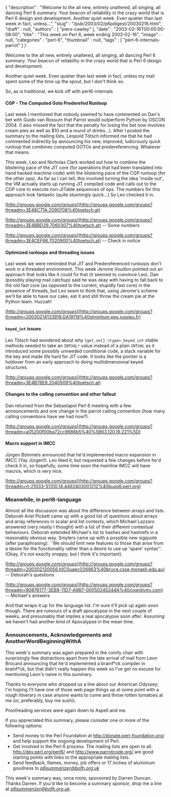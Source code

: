 {
   "description" : "Welcome to the all new, entirely unaltered, all singing, all dancing Perl 6 summary. Your beacon of reliability in the crazy world that is Perl 6 design and development. Another quiet week. Even quieter than last week in fact, unless...",
   "slug" : "/pub/2003/02/p6pdigest/20030216.html",
   "draft" : null,
   "authors" : [
      "piers-cawley"
   ],
   "date" : "2003-02-16T00:00:00-08:00",
   "title" : "This week on Perl 6, week ending 2003-02-16",
   "image" : null,
   "categories" : "perl-6",
   "thumbnail" : null,
   "tags" : [
      "perl-6-internals-parrot"
   ]
}



Welcome to the all new, entirely unaltered, all singing, all dancing Perl 6 summary. Your beacon of reliability in the crazy world that is Perl 6 design and development.

Another quiet week. Even quieter than last week in fact, unless my mail spent some of the time up the spout, but I don't think so.

So, as is traditional, we kick off with perl6-internals

#### <span id="cgp__the_computed_goto_prederefed_runloop">CGP - The Computed Goto Prederefed Runloop</span>

Last week I mentioned that nobody seemed to have commented on Dan's bet with Guido van Rossum that Parrot would outperform Python by OSCON 2004. (I also missed the fact that the penalty for losing the bet now involves cream pies as well as $10 and a round of drinks...). After I posted the summary to the mailing lists, Leopold Tötsch informed me that he had commented indirectly by announcing his new, improved, ludicrously quick runloop that combines computed GOTOs and predereferencing. Whatever that means.

This week, Leo and Nicholas Clark worked out how to combine the blistering pace of the JIT core (for operations that had been translated into hand hacked machine code) with the blistering pace of the CGP runloop (for the other ops). As far as I can tell, this involved turning the idea 'inside out', the VM actually starts up running JIT compiled code and calls out to the CGP core to execute non-JITable sequences of ops. The numbers for this approach look fantastic (quite stunningly quick...) So Leo checked it in.

[http://groups.google.com/groups](http://groups.google.com/groups?threadm=3E48C71A.2090708%40toetsch.at)

[http://groups.google.com/groups](http://groups.google.com/groups?threadm=3E4BBD29.7060307%40toetsch.at) -- Some numbers

[http://groups.google.com/groups](http://groups.google.com/groups?threadm=3E4CEF66.7020900%40toetsch.at) -- Check in notice

#### <span id="optimized_runloops_and_threading_issues">Optimized runloops and threading issues</span>

Last week we were reminded that JIT and Predereferenced runloops don't work in a threaded environment. This week Jerome Vouillon pointed out an approach that looks like it could fix that (it seemed to convince Leo). Dan (possibly playing mail catchup) said he was okay with having to fall back to the old fast core (as opposed to the current, stupidly fast core) in the presence of threads, but Leo seem to think that, using Jerome's scheme we'll be able to have our cake, eat it and still throw the cream pie at the Python team. Huzzah!

[http://groups.google.com/groups](http://groups.google.com/groups?threadm=20030214133916.GA19119%40strontium.pps.jussieu.fr)

#### <span id="keyed_int_issues">`keyed_int` issues</span>

Leo Tötsch had wondered about why `{get,set}_<type>_keyed_int` vtable methods needed to take an `INTVAL*` value instead of a plain `INTVAL` as it introduced some possibly unneeded conditional code, a stack variable for the key and made life hard for JIT code. It looks like the pointer is a holdover from an early approach to doing multidimensional keyed structures.

[http://groups.google.com/groups](http://groups.google.com/groups?threadm=3E4B76E8.2040509%40toetsch.at)

#### <span id="changes_to_the_calling_convention_and_other_fallout">Changes to the calling convention and other fallout</span>

Dan returned from the Sebastapol Perl 6 meeting with a few announcements and one change in the parrot calling convention (how many calling conventions have we had now?).

[http://groups.google.com/groups](http://groups.google.com/groups?threadm=a05200f00ba72cc9686b5%40%5B63.120.19.221%5D)

#### <span id="macro_support_in_imcc">Macro support in IMCC</span>

Jürgen Bömmels announced that he'd implemented macro expansion in IMCC (Yay Jürgen!). Leo liked it, but requested a few changes before he'd check it in, so hopefully, some time soon the mainline IMCC will have macros, which is very nice.

[http://groups.google.com/groups](http://groups.google.com/groups?threadm=rt-21033-51310.14.4462403001212%40bugs6.perl.org)

### <span id="meanwhile,_in_perl6language">Meanwhile, in perl6-language</span>

Almost all the discussion was about the difference between arrays and lists. Deborah Ariel Pickett came up with a good list of questions about arrays and array references in scalar and list contexts, which Michael Lazzaro answered (very neatly I thought) with a list of their different contextual behaviours. Deborah extended Michael's list to hashes and hashrefs in a reasonably obvious way. Smylers came up with a possible new sigquote (after paraphrasing): \`\`We should limit new features to those that arise from a desire for the functionality rather than a desire to use up 'spare' syntax''. (Okay, it's not exactly *snappy*, but I think it's important).

[http://groups.google.com/groups](http://groups.google.com/groups?threadm=200302120056.h1C0uaec026963%40bruce.csse.monash.edu.au) -- Deborah's questions

[http://groups.google.com/groups](http://groups.google.com/groups?threadm=90876177-3EB9-11D7-A9B7-00050245244A%40cognitivity.com) -- Michael's answers

And that wraps it up for the language list. I'm sure it'll pick up again soon though. There are rumours of a draft apocalypse in the next couple of weeks, and presumably that implies a real apocalypse soon after. Assuming we haven't had another kind of Apocalypse in the mean time.

### <span id="announcements,_acknowledgements_and_anotherwordbeginningwitha">Announcements, Acknowledgements and AnotherWordBeginningWithA</span>

This week's summary was again prepared in the comfy chair with surprisingly few distractions apart from the late arrival of mail from Leon Brocard announcing that he'd implemented a brainf\*ck compiler in brainf\*ck, but that didn't really happen this week so I've got no excuse for mentioning Leon's name in this summary.

Thanks to everyone who dropped us a line about our American Odyssey; I'm hoping I'll have one of those web page things up at some point with a rough itinerary in case anyone wants to come and throw rotten tomatoes at me (or, preferably, buy me sushi).

Proofreading services were again down to Aspell and me.

If you appreciated this summary, please consider one or more of the following options:

-   Send money to the Perl Foundation at <http://donate.perl-foundation.org/> and help support the ongoing development of Perl.
-   Get involved in the Perl 6 process. The mailing lists are open to all. <http://dev.perl.org/perl6/> and <http://www.parrotcode.org/> are good starting points with links to the appropriate mailing lists.
-   Send feedback, flames, money, job offers or 17 inches of aluminium goodness to *<p6summarizer@bofh.org.uk>*

This week's summary was, once more, sponsored by Darren Duncan. Thanks Darren. If you'd like to become a summary sponsor, drop me a line at *<p6summarizer@bofh.org.uk>*.
